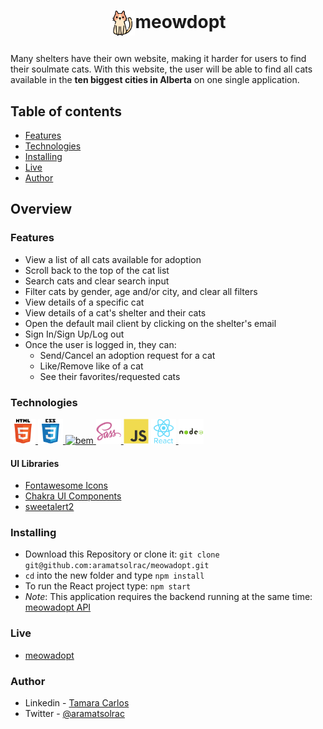 # <p  align="center" style="font-size: 28px ;"> <img align="center" src="./public/cat.png" style="height: 40px; with: 30px">meowdopt </p>

Many shelters have their own website, making it harder for users to find their soulmate cats. With this website, the user will be able to find all cats available in the <strong>ten biggest cities in Alberta</strong> on one single application.

## Table of contents

- [Features](#features)
- [Technologies](#technologies)
- [Installing](#installing)
- [Live](#live)
- [Author](#author)

## Overview

### Features

- View a list of all cats available for adoption
- Scroll back to the top of the cat list
- Search cats and clear search input
- Filter cats by gender, age and/or city, and clear all filters
- View details of a specific cat
- View details of a cat's shelter and their cats
- Open the default mail client by clicking on the shelter's email
- Sign In/Sign Up/Log out
- Once the user is logged in, they can:
  - Send/Cancel an adoption request for a cat
  - Like/Remove like of a cat
  - See their favorites/requested cats

### Technologies

<p align="left"> <a href="https://www.w3schools.com/css/" target="_blank" rel="noreferrer"> 
<a href="https://www.w3.org/html/" target="_blank" rel="noreferrer"> <img src="https://raw.githubusercontent.com/devicons/devicon/master/icons/html5/html5-original-wordmark.svg" alt="html5" width="40" height="40" /> </a>
<a href="https://www.w3schools.com/css/" target="_blank" rel="noreferrer"> <img src="https://raw.githubusercontent.com/devicons/devicon/master/icons/css3/css3-original-wordmark.svg" alt="css3" width="40" height="40" /> </a>
<a href="http://getbem.com/" target="_blank" rel="noreferrer"> <img src="https://cdn.freebiesupply.com/logos/large/2x/bem-logo-png-transparent.png" alt="bem" width="40" height="40" /> </a>
<a href="https://sass-lang.com" target="_blank" rel="noreferrer"> <img src="https://raw.githubusercontent.com/devicons/devicon/master/icons/sass/sass-original.svg" alt="sass" width="40" height="40" /> </a>
 <a href="https://developer.mozilla.org/en-US/docs/Web/JavaScript" target="_blank" rel="noreferrer"><img src="https://raw.githubusercontent.com/devicons/devicon/master/icons/javascript/javascript-original.svg" alt="javascript" width="40" height="40"/></a>
<a href="https://reactjs.org/" target="_blank" rel="noreferrer"> <img src="https://raw.githubusercontent.com/devicons/devicon/master/icons/react/react-original-wordmark.svg" alt="react" width="40" height="40" /> </a>
<a href="https://nodejs.org" target="_blank" rel="noreferrer"> <img src="https://raw.githubusercontent.com/devicons/devicon/master/icons/nodejs/nodejs-original-wordmark.svg" alt="nodejs" width="40" height="40"/> </a>

#### UI Libraries

- [Fontawesome Icons](https://fontawesome.com/icons)
- [Chakra UI Components](https://chakra-ui.com/)
- [sweetalert2](https://sweetalert2.github.io/)

### Installing

- Download this Repository or clone it: `git clone git@github.com:aramatsolrac/meowadopt.git`
- `cd` into the new folder and type `npm install`
- To run the React project type: `npm start`
- _Note_: This application requires the backend running at the same time: [meowadopt API]()

### Live

- <a href="" target="\_blank">meowadopt</a>

### Author

- Linkedin - [Tamara Carlos](https://www.linkedin.com/in/tamaracarlos/)
- Twitter - [@aramatsolrac](https://twitter.com/aramatsolrac)
